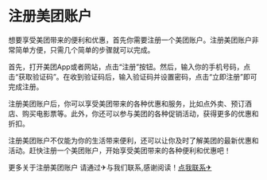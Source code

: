 # 注册美团账户

想要享受美团带来的便利和优惠，首先你需要注册一个美团账户。注册美团账户非常简单方便，只需几个简单的步骤就可以完成。

首先，打开美团App或者网站，点击“注册”按钮。然后，输入你的手机号码，点击“获取验证码”。在收到验证码后，输入验证码并设置密码，点击“立即注册”即可完成注册。

注册美团账户后，你可以享受美团带来的各种优惠和服务，比如点外卖、预订酒店、购买电影票等。此外，你还可以参与美团的各种促销活动，获得更多的优惠和折扣。

注册美团账户不仅能为你的生活带来便利，还可以让你及时了解美团的最新优惠和活动。赶快注册一个美团账户，开始享受美团带来的各种便利和优惠吧！

更多关于注册美团账户 请通过✈与我们联系,感谢阅读！[点我联系✈](https://web.G208.com)